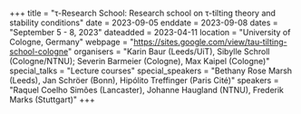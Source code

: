 +++
title = "τ-Research School: Research school on τ-tilting theory and stability conditions"
date = 2023-09-05
enddate = 2023-09-08
dates = "September 5 - 8, 2023"
dateadded = 2023-04-11
location = "University of Cologne, Germany"
webpage = "https://sites.google.com/view/tau-tilting-school-cologne"
organisers = "Karin Baur (Leeds/UiT), Sibylle Schroll (Cologne/NTNU); Severin Barmeier (Cologne), Max Kaipel (Cologne)"
special_talks = "Lecture courses"
special_speakers = "Bethany Rose Marsh (Leeds), Jan Schröer (Bonn), Hipólito Treffinger (Paris Cité)"
speakers = "Raquel Coelho Simões (Lancaster), Johanne Haugland (NTNU), Frederik Marks (Stuttgart)"
+++
